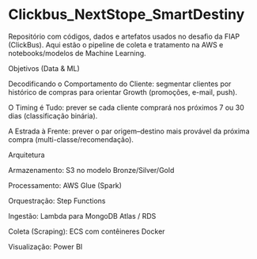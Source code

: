 # Clickbus_NextStope_SmartDestiny
Repositório com códigos, dados e artefatos usados no desafio da FIAP (ClickBus). Aqui estão o pipeline de coleta e tratamento na AWS e notebooks/modelos de Machine Learning.

Objetivos (Data & ML)

Decodificando o Comportamento do Cliente: segmentar clientes por histórico de compras para orientar Growth (promoções, e-mail, push).

O Timing é Tudo: prever se cada cliente comprará nos próximos 7 ou 30 dias (classificação binária).

A Estrada à Frente: prever o par origem–destino mais provável da próxima compra (multi-classe/recomendação).


Arquitetura

Armazenamento: S3 no modelo Bronze/Silver/Gold

Processamento: AWS Glue (Spark)

Orquestração: Step Functions

Ingestão: Lambda para MongoDB Atlas / RDS

Coleta (Scraping): ECS com contêineres Docker

Visualização: Power BI
